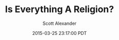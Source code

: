 ---
layout: podcast
title: "Is Everything A Religion?"
author: Scott Alexander
description: https://slatestarcodex.com/2015/03/25/is-everything-a-religion/
date: 2015-03-25 23:17:00 PDT
length: 2064109
duration: 516
guid: is-everything-a-religion
---